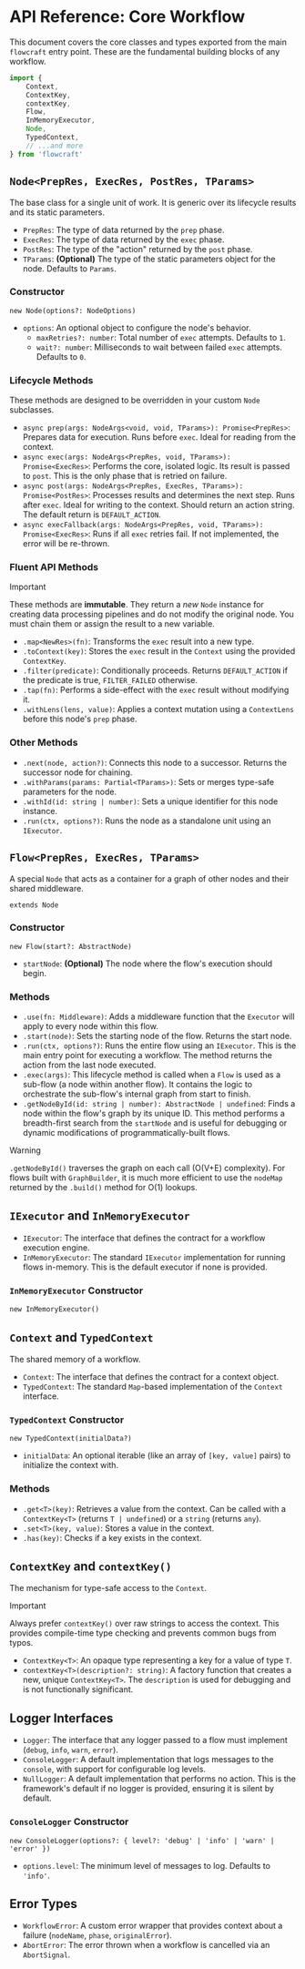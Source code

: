 # API Reference: Core Workflow

This document covers the core classes and types exported from the main `flowcraft` entry point. These are the fundamental building blocks of any workflow.

```typescript
import {
	Context,
	ContextKey,
	contextKey,
	Flow,
	InMemoryExecutor,
	Node,
	TypedContext,
	// ...and more
} from 'flowcraft'
```

## `Node<PrepRes, ExecRes, PostRes, TParams>`

The base class for a single unit of work. It is generic over its lifecycle results and its static parameters.

- `PrepRes`: The type of data returned by the `prep` phase.
- `ExecRes`: The type of data returned by the `exec` phase.
- `PostRes`: The type of the "action" returned by the `post` phase.
- `TParams`: **(Optional)** The type of the static parameters object for the node. Defaults to `Params`.

### Constructor

`new Node(options?: NodeOptions)`

- `options`: An optional object to configure the node's behavior.
  - `maxRetries?: number`: Total number of `exec` attempts. Defaults to `1`.
  - `wait?: number`: Milliseconds to wait between failed `exec` attempts. Defaults to `0`.

### Lifecycle Methods

These methods are designed to be overridden in your custom `Node` subclasses.

- `async prep(args: NodeArgs<void, void, TParams>): Promise<PrepRes>`: Prepares data for execution. Runs before `exec`. Ideal for reading from the context.
- `async exec(args: NodeArgs<PrepRes, void, TParams>): Promise<ExecRes>`: Performs the core, isolated logic. Its result is passed to `post`. This is the only phase that is retried on failure.
- `async post(args: NodeArgs<PrepRes, ExecRes, TParams>): Promise<PostRes>`: Processes results and determines the next step. Runs after `exec`. Ideal for writing to the context. Should return an action string. The default return is `DEFAULT_ACTION`.
- `async execFallback(args: NodeArgs<PrepRes, void, TParams>): Promise<ExecRes>`: Runs if all `exec` retries fail. If not implemented, the error will be re-thrown.

### Fluent API Methods

> [!IMPORTANT]
> These methods are **immutable**. They return a *new* `Node` instance for creating data processing pipelines and do not modify the original node. You must chain them or assign the result to a new variable.

- `.map<NewRes>(fn)`: Transforms the `exec` result into a new type.
- `.toContext(key)`: Stores the `exec` result in the `Context` using the provided `ContextKey`.
- `.filter(predicate)`: Conditionally proceeds. Returns `DEFAULT_ACTION` if the predicate is true, `FILTER_FAILED` otherwise.
- `.tap(fn)`: Performs a side-effect with the `exec` result without modifying it.
- `.withLens(lens, value)`: Applies a context mutation using a `ContextLens` before this node's `prep` phase.

### Other Methods

- `.next(node, action?)`: Connects this node to a successor. Returns the successor node for chaining.
- `.withParams(params: Partial<TParams>)`: Sets or merges type-safe parameters for the node.
- `.withId(id: string | number)`: Sets a unique identifier for this node instance.
- `.run(ctx, options?)`: Runs the node as a standalone unit using an `IExecutor`.

## `Flow<PrepRes, ExecRes, TParams>`

A special `Node` that acts as a container for a graph of other nodes and their shared middleware.

`extends Node`

### Constructor

`new Flow(start?: AbstractNode)`

- `startNode`: **(Optional)** The node where the flow's execution should begin.

### Methods

- `.use(fn: Middleware)`: Adds a middleware function that the `Executor` will apply to every node within this flow.
- `.start(node)`: Sets the starting node of the flow. Returns the start node.
- `.run(ctx, options?)`: Runs the entire flow using an `IExecutor`. This is the main entry point for executing a workflow. The method returns the action from the last node executed.
- `.exec(args)`: This lifecycle method is called when a `Flow` is used as a sub-flow (a node within another flow). It contains the logic to orchestrate the sub-flow's internal graph from start to finish.
- `.getNodeById(id: string | number): AbstractNode | undefined`: Finds a node within the flow's graph by its unique ID. This method performs a breadth-first search from the `startNode` and is useful for debugging or dynamic modifications of programmatically-built flows.

> [!WARNING]
> `.getNodeById()` traverses the graph on each call (O(V+E) complexity). For flows built with `GraphBuilder`, it is much more efficient to use the `nodeMap` returned by the `.build()` method for O(1) lookups.

## `IExecutor` and `InMemoryExecutor`

- `IExecutor`: The interface that defines the contract for a workflow execution engine.
- `InMemoryExecutor`: The standard `IExecutor` implementation for running flows in-memory. This is the default executor if none is provided.

### `InMemoryExecutor` Constructor

`new InMemoryExecutor()`

## `Context` and `TypedContext`

The shared memory of a workflow.

- `Context`: The interface that defines the contract for a context object.
- `TypedContext`: The standard `Map`-based implementation of the `Context` interface.

### `TypedContext` Constructor

`new TypedContext(initialData?)`

- `initialData`: An optional iterable (like an array of `[key, value]` pairs) to initialize the context with.

### Methods

- `.get<T>(key)`: Retrieves a value from the context. Can be called with a `ContextKey<T>` (returns `T | undefined`) or a `string` (returns `any`).
- `.set<T>(key, value)`: Stores a value in the context.
- `.has(key)`: Checks if a key exists in the context.

## `ContextKey` and `contextKey()`

The mechanism for type-safe access to the `Context`.

> [!IMPORTANT]
> Always prefer `contextKey()` over raw strings to access the context. This provides compile-time type checking and prevents common bugs from typos.

- `ContextKey<T>`: An opaque type representing a key for a value of type `T`.
- `contextKey<T>(description?: string)`: A factory function that creates a new, unique `ContextKey<T>`. The `description` is used for debugging and is not functionally significant.

## Logger Interfaces

- `Logger`: The interface that any logger passed to a flow must implement (`debug`, `info`, `warn`, `error`).
- `ConsoleLogger`: A default implementation that logs messages to the `console`, with support for configurable log levels.
- `NullLogger`: A default implementation that performs no action. This is the framework's default if no logger is provided, ensuring it is silent by default.

### `ConsoleLogger` Constructor

`new ConsoleLogger(options?: { level?: 'debug' | 'info' | 'warn' | 'error' })`

- `options.level`: The minimum level of messages to log. Defaults to `'info'`.

## Error Types

- `WorkflowError`: A custom error wrapper that provides context about a failure (`nodeName`, `phase`, `originalError`).
- `AbortError`: The error thrown when a workflow is cancelled via an `AbortSignal`.

